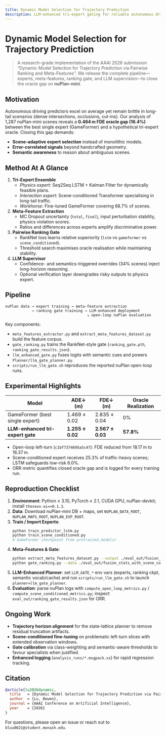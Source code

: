 ```yaml
---
title: Dynamic Model Selection for Trajectory Prediction
description: LLM-enhanced tri-expert gating for reliable autonomous driving forecasts.
---
```


# Dynamic Model Selection for Trajectory Prediction

> A research-grade implementation of the AAAI 2026 submission “Dynamic Model Selection for Trajectory Prediction via Pairwise Ranking and Meta-Features”. We release the complete pipeline—experts, meta-features, ranking gate, and LLM supervision—to close the oracle gap on **nuPlan-mini**.

## Motivation
Autonomous driving predictors excel on average yet remain brittle in long-tail scenarios (dense intersections, occlusions, cut-ins). Our analysis of 1,287 nuPlan-mini scenes reveals a **0.464 m FDE oracle gap (16.4%)** between the best single expert (GameFormer) and a hypothetical tri-expert oracle. Closing this gap demands:

- **Scene-adaptive expert selection** instead of monolithic models.
- **Error-correlated signals** beyond handcrafted geometry.
- **Semantic awareness** to reason about ambiguous scenes.

## Method At A Glance
1. **Tri-Expert Ensemble**  
   - *Physics expert*: Seq2Seq LSTM + Kalman Filter for dynamically feasible plans.  
   - *Interaction expert*: Scene-conditioned Transformer specialising in long-tail traffic.  
   - *Workhorse*: Fine-tuned GameFormer covering 68.7% of scenes.
2. **Meta-Feature Extraction**  
   - MC Dropout uncertainty (`total`, `final`), input perturbation stability, physics violation scores.  
   - Ratios and differences across experts amplify discriminative power.
3. **Pairwise Ranking Gate**  
   - RankNet loss learns relative superiority (`lstm` vs `gameformer` vs `scene_conditioned`).  
   - Threshold search maximises oracle realisation while maintaining stability.
4. **LLM Supervisor**  
   - Confidence- and semantics-triggered overrides (34% scenes) inject long-horizon reasoning.  
   - Optional verification layer downgrades risky outputs to physics expert.

## Pipeline
```
nuPlan data → expert training → meta-feature extraction
            → ranking gate training → LLM-enhanced deployment
                                     ↘ open-loop nuPlan evaluation
```

Key components:
- `meta_features_extractor.py` and `extract_meta_features_dataset.py` build the feature corpus.
- `gate_ranking.py` trains the RankNet-style gate (`ranking_gate.pth`, `ranking_gate_results.json`).
- `llm_enhanced_gate.py` fuses logits with semantic cues and powers `Planner/llm_gate_planner.py`.
- `scripts/run_llm_gate.sh` reproduces the reported nuPlan open-loop runs.

## Experimental Highlights
| Model | ADE↓ (m) | FDE↓ (m) | Oracle Realization |
| --- | --- | --- | --- |
| GameFormer (best single expert) | 1.469 ± 0.02 | 2.835 ± 0.04 | 0% |
| **LLM-enhanced tri-expert gate** | **1.255 ± 0.02** | **2.567 ± 0.03** | **57.8%** |

- Open-loop left-turn (`c1bf7374695a5c47`): FDE reduced from 18.17 m to 16.37 m.
- Scene-conditioned expert receives 25.3% of traffic-heavy scenes; LSTM safeguards low-risk 6.0%.
- ORR metric quantifies closed oracle gap and is logged for every training run.

## Reproduction Checklist
1. **Environment**: Python ≥ 3.10, PyTorch ≥ 2.1, CUDA GPU, nuPlan-devkit; install `theseus-ai==0.1.3`.
2. **Data**: Download nuPlan-mini DB + maps, set `NUPLAN_DATA_ROOT`, `NUPLAN_MAPS_ROOT`, `NUPLAN_EXP_ROOT`.
3. **Train / Import Experts**:
   ```bash
   python train_predictor_lstm.py
   python train_scene_conditioned.py
   # GameFormer checkpoint from pretrained_models/
   ```
4. **Meta-Features & Gate**:
   ```bash
   python extract_meta_features_dataset.py --output ./eval_out/fusion_stats_with_scene_conditioned.json
   python gate_ranking.py --data ./eval_out/fusion_stats_with_scene_conditioned.json
   ```
5. **LLM-Enhanced Planner**: set `LLM_GATE_*` env vars (experts, ranking ckpt, semantic vocab/cache) and run `scripts/run_llm_gate.sh` to launch `planner=llm_gate_planner`.
6. **Evaluation**: parse nuPlan logs with `compute_open_loop_metrics.py` / `compute_scene_conditioned_metrics.py`; inspect `eval_out/ranking_gate_results.json` for ORR.

## Ongoing Work
- **Trajectory horizon alignment** for the state-lattice planner to remove residual truncation artifacts.
- **Scene-conditioned fine-tuning** on problematic left-turn slices with extended observation windows.
- **Gate calibration** via class-weighting and semantic-aware thresholds to favour specialists when justified.
- **Enhanced logging** (`analysis_runs/*.msgpack.xz`) for rapid regression tracking.

## Citation
```bibtex
@article{lu2026dynamic,
  title   = {Dynamic Model Selection for Trajectory Prediction via Pairwise Ranking and Meta-Features},
  author  = {Lu, Bowen},
  journal = {AAAI Conference on Artificial Intelligence},
  year    = {2026}
}
```

For questions, please open an issue or reach out to `bluu0021@student.monash.edu`.
